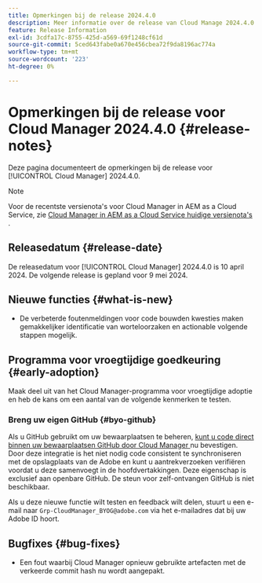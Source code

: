 ```yaml
---
title: Opmerkingen bij de release 2024.4.0
description: Meer informatie over de release van Cloud Manage 2024.4.0.
feature: Release Information
exl-id: 3cdfa17c-8755-425d-a569-69f1248cf61d
source-git-commit: 5ced643fabe0a670e456cbea72f9da8196ac774a
workflow-type: tm+mt
source-wordcount: '223'
ht-degree: 0%

---
```


# Opmerkingen bij de release voor Cloud Manager 2024.4.0 {#release-notes}

Deze pagina documenteert de opmerkingen bij de release voor [!UICONTROL Cloud Manager] 2024.4.0.

>[!NOTE]
>
>Voor de recentste versienota&#39;s voor Cloud Manager in AEM as a Cloud Service, zie [ Cloud Manager in AEM as a Cloud Service huidige versienota&#39;s ](https://experienceleague.adobe.com/en/docs/experience-manager-cloud-service/content/release-notes/cloud-manager/current).

## Releasedatum {#release-date}

De releasedatum voor [!UICONTROL Cloud Manager] 2024.4.0 is 10 april 2024. De volgende release is gepland voor 9 mei 2024.

## Nieuwe functies {#what-is-new}

* De verbeterde foutenmeldingen voor code bouwden kwesties maken gemakkelijker identificatie van worteloorzaken en actionable volgende stappen mogelijk.

## Programma voor vroegtijdige goedkeuring {#early-adoption}

Maak deel uit van het Cloud Manager-programma voor vroegtijdige adoptie en heb de kans om een aantal van de volgende kenmerken te testen.

### Breng uw eigen GitHub {#byo-github}

Als u GitHub gebruikt om uw bewaarplaatsen te beheren, [ kunt u code direct binnen uw bewaarplaatsen GitHub door Cloud Manager ](/help/managing-code/private-repositories.md) nu bevestigen. Door deze integratie is het niet nodig code consistent te synchroniseren met de opslagplaats van de Adobe en kunt u aantrekverzoeken verifiëren voordat u deze samenvoegt in de hoofdvertakkingen. Deze eigenschap is exclusief aan openbare GitHub. De steun voor zelf-ontvangen GitHub is niet beschikbaar.

Als u deze nieuwe functie wilt testen en feedback wilt delen, stuurt u een e-mail naar `Grp-CloudManager_BYOG@adobe.com` via het e-mailadres dat bij uw Adobe ID hoort.

## Bugfixes {#bug-fixes}

* Een fout waarbij Cloud Manager opnieuw gebruikte artefacten met de verkeerde commit hash nu wordt aangepakt.
